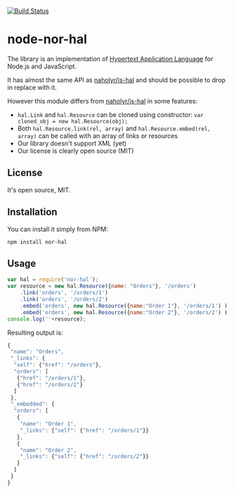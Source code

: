 [![Build Status](https://secure.travis-ci.org/jheusala/node-nor-hal.png?branch=master)](http://travis-ci.org/jheusala/node-nor-hal)

node-nor-hal
============

The library is an implementation of [Hypertext Application Language](http://stateless.co/hal_specification.html) for Node.js and JavaScript.

It has almost the same API as [naholyr/js-hal](https://npmjs.org/package/hal) and should be possible to drop in replace with it.

However this module differs from [naholyr/js-hal](https://npmjs.org/package/hal) in some features:

 * `hal.Link` and `hal.Resource` can be cloned using constructor: `var cloned_obj = new hal.Resource(obj);`
 * Both `hal.Resource.link(rel, array)` and `hal.Resource.embed(rel, array)` can be called with an array of links or resources
 * Our library doesn't support XML (yet)
 * Our license is clearly open source (MIT)

License
-------

It's open source, MIT.

Installation
------------

You can install it simply from NPM:

	npm install nor-hal

Usage
-----

```javascript
var hal = require('nor-hal');
var resource = new hal.Resource({name: "Orders"}, '/orders')
	.link('orders', '/orders/1')
	.link('orders', '/orders/2')
	.embed('orders', new hal.Resource({name:"Order 1"}, '/orders/1') )
	.embed('orders', new hal.Resource({name:"Order 2"}, '/orders/2') );
console.log(''+resource);
```

Resulting output is:

```javascript
{
 "name": "Orders",
 "_links": {
  "self": {"href": "/orders"},
  "orders": [
   {"href": "/orders/1"},
   {"href": "/orders/2"}
  ]
 },
 "_embedded": {
  "orders": [
   {
    "name": "Order 1",
    "_links": {"self": {"href": "/orders/1"}}
   },
   {
    "name": "Order 2",
    "_links": {"self": {"href": "/orders/2"}}
   }
  ]
 }
}
```

